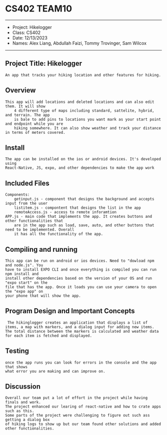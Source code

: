 # CS402 TEAM10
*****************************************************
* Project: Hikelogger
* Class: CS402
* Date: 12/13/2023
* Names: Alex Liang, Abdullah Faizi, Tommy Trovinger, Sam Wilcox
***************************************************** 
## Project Title: Hikelogger
    An app that tracks your hiking location and other features for hiking.

## Overview
    This app will add locations and deleted locations and can also edit them. It will show 
        4 different type of maps including standard, sattelite, hybrid, and terrain. The app
        is bale to add pins to locations you want mark as your start point and endpoint while you are 
        hiking somewhere. It can also show weather and track your distance in terms of meters covered.
## Install
    The app can be installed on the ios or android devices. It's developed using 
    React-Native, JS, expo, and other dependencies to make the app work
## Included Files
    Components:
        getinput.js - component that designs the background and accepts input from the user
        listitem.js - compontent that designs the list in the app
        remoteAccess.js - access to remote inforamtion 
    APP.js - main code that implements the app. It creates buttons and other functionalities that 
        are in the app such as load, save, auto, and other buttons that need to be implemented. Overall
        it has all the functionality of the app.
##  Compiling and running
    This app can be run on android or ios devices. Need to "dowload npm and node.js". You 
    have to install EXPO CLI and once everything is compiled you can run npm install and 
    install other dependencies based on the version of your OS and run "expo start" on the 
    file that has the app. Once it loads you can use your camera to open the "expo app" on 
    your phone that will show the app. 
## Program Design and Important Concepts
     The hikinglogger creates an application that displays a list of items, a map with markers, and a dialog input for adding new items. The total distance between the markers is calculated and weather data for each item is fetched and displayed.
## Testing 
    once the app runs you can look for errors in the console and the app that shows 
    what error you are making and can improve on.
## Discussion
    Overall our team put a lot of effort in the project while having finals and work.
    The project enhanced our learing of react-native and how to crate apps such as this. 
    Some parts of the project were challenging to figure out such ass getting a dialog box 
    of hiking logs to show up but our team found other solutions and added other functionalities.

